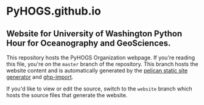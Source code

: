 # PyHOGS.github.io

## Website for University of Washington Python Hour for Oceanography and GeoSciences.

This repository hosts the PyHOGS Organization webpage. If you're reading this 
file, you're on the `master` branch of the repository.  This branch hosts the 
website content and is automatically generated by the 
[pelican static site generator](http://docs.getpelican.com/en/3.4.0/)
and [ghp-import](https://github.com/davisp/ghp-import).

If you'd like to view or edit the source, switch to the `website` branch
which hosts the source files that generate the website.
